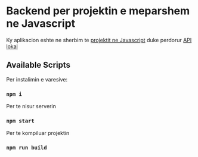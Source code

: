 # Backend per projektin e meparshem ne Javascript

Ky aplikacion eshte ne sherbim te [projektit ne Javascript](https://github.com/arionkosturi/JavascriptProject) duke perdorur [API lokal](https://github.com/arionkosturi/api-v2)

## Available Scripts

Per instalimin e varesive:

### `npm i`

Per te nisur serverin

### `npm start`

Per te kompiluar projektin

### `npm run build`